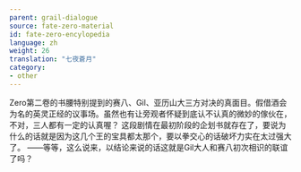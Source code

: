 ```yaml
---
parent: grail-dialogue
source: fate-zero-material
id: fate-zero-encylopedia
language: zh
weight: 26
translation: "七夜蒼月"
category:
- other
---
```


Zero第二卷的书腰特别提到的赛八、Gil、亚历山大三方对决的真面目。假借酒会为名的英灵正经的议事场。虽然也有让旁观者怀疑到底认不认真的微妙的傢伙在，不对，三人都有一定的认真喔？
这段剧情在最初阶段的企划书就存在了，要说为什么的话就是因为这几个王的宝具都太那个，要以拳交心的话破坏力实在太过强大了。
――等等，这么说来，以结论来说的话这就是Gil大人和赛八初次相识的联谊了吗？
